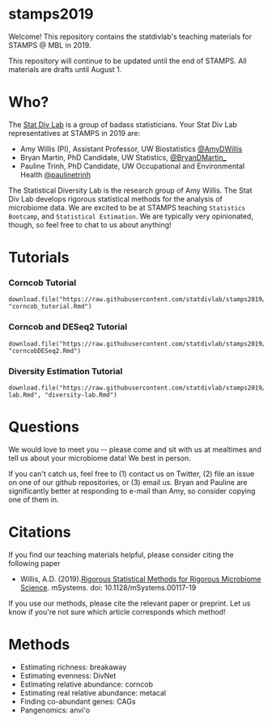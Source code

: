 # stamps2019

Welcome! This repository contains the statdivlab's teaching materials for STAMPS @ MBL in 2019.

This repository will continue to be updated until the end of STAMPS. All materials are drafts until August 1.


# Who?

The [Stat Div Lab](http://statisticaldiversitylab.com/) is a group of badass statisticians. Your Stat Div Lab representatives at STAMPS in 2019 are:

- Amy Willis (PI), Assistant Professor, UW Biostatistics [@AmyDWillis](https://twitter.com/AmyDWillis)
- Bryan Martin, PhD Candidate, UW Statistics, [@BryanDMartin_](https://twitter.com/BryanDMartin_)
- Pauline Trinh, PhD Candidate, UW Occupational and Environmental Health [@paulinetrinh](https://twitter.com/paulinetrinh)

The Statistical Diversity Lab is the research group of Amy Willis. The Stat Div Lab develops rigorous statistical methods for the analysis of microbiome data. We are excited to be at STAMPS teaching `Statistics Bootcamp`, and `Statistical Estimation`. We are typically very opinionated, though, so feel free to chat to us about anything!

# Tutorials
### Corncob Tutorial
```
download.file("https://raw.githubusercontent.com/statdivlab/stamps2019/master/labs/corncob_tutorial/corncob_tutorial.Rmd", "corncob_tutorial.Rmd")
```

### Corncob and DESeq2 Tutorial
```
download.file("https://raw.githubusercontent.com/statdivlab/stamps2019/master/labs/corncobDESeq2/corncobDESeq2.Rmd", "corncobDESeq2.Rmd")
```

### Diversity Estimation Tutorial
```
download.file("https://raw.githubusercontent.com/statdivlab/stamps2019/master/labs/diversity-lab.Rmd", "diversity-lab.Rmd")
```

# Questions

We would love to meet you -- please come and sit with us at mealtimes and tell us about your microbiome data! We best in person.

If you can't catch us, feel free to (1) contact us on Twitter, (2) file an issue on one of our github repositories, or (3) email us. Bryan and Pauline are significantly better at responding to e-mail than Amy, so consider copying one of them in.

# Citations

If you find our teaching materials helpful, please consider citing the following paper

- Willis, A.D. (2019).[Rigorous Statistical Methods for Rigorous Microbiome Science](https://msystems.asm.org/content/4/3/e00117-19). mSystems. doi: 10.1128/mSystems.00117-19

If you use our methods, please cite the relevant paper or preprint. Let us know if you're not sure which article corresponds which method!

# Methods

- Estimating richness: breakaway
- Estimating evenness: DivNet
- Estimating relative abundance: corncob
- Estimating real relative abundance: metacal
- Finding co-abundant genes: CAGs
- Pangenomics: anvi'o
